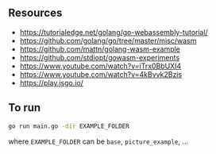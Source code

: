 ## Resources 

* https://tutorialedge.net/golang/go-webassembly-tutorial/ 
* https://github.com/golang/go/tree/master/misc/wasm
* https://github.com/mattn/golang-wasm-example
* https://github.com/stdiopt/gowasm-experiments
* https://www.youtube.com/watch?v=iTrx0BbUXI4
* https://www.youtube.com/watch?v=4kBvvk2Bzis
* https://play.jsgo.io/

## To run

```bash
go run main.go -dir EXAMPLE_FOLDER
```

where `EXAMPLE_FOLDER` can be `base`, `picture_example`, ...
